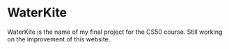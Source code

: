 # WaterKite
WaterKite is the name of my final project for the CS50 course. Still working on the improvement of this website.
